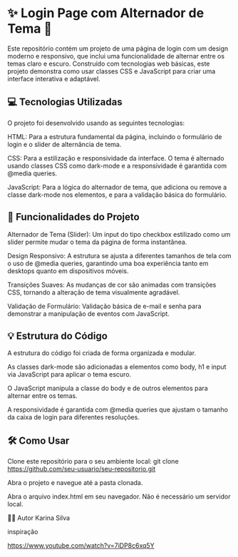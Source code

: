 # ✨ Login Page com Alternador de Tema 🌙
Este repositório contém um projeto de uma página de login com um design moderno e responsivo, que inclui uma funcionalidade de alternar entre os temas claro e escuro. Construído com tecnologias web básicas, este projeto demonstra como usar classes CSS e JavaScript para criar uma interface interativa e adaptável.

## 💻 Tecnologias Utilizadas
O projeto foi desenvolvido usando as seguintes tecnologias:

HTML: Para a estrutura fundamental da página, incluindo o formulário de login e o slider de alternância de tema.

CSS: Para a estilização e responsividade da interface. O tema é alternado usando classes CSS como dark-mode e a responsividade é garantida com @media queries.

JavaScript: Para a lógica do alternador de tema, que adiciona ou remove a classe dark-mode nos elementos, e para a validação básica do formulário.

## 🚀 Funcionalidades do Projeto
Alternador de Tema (Slider): Um input do tipo checkbox estilizado como um slider permite mudar o tema da página de forma instantânea.

Design Responsivo: A estrutura se ajusta a diferentes tamanhos de tela com o uso de @media queries, garantindo uma boa experiência tanto em desktops quanto em dispositivos móveis.

Transições Suaves: As mudanças de cor são animadas com transições CSS, tornando a alteração de tema visualmente agradável.

Validação de Formulário: Validação básica de e-mail e senha para demonstrar a manipulação de eventos com JavaScript.

## 💡 Estrutura do Código
A estrutura do código foi criada de forma organizada e modular.

As classes dark-mode são adicionadas a elementos como body, h1 e input via JavaScript para aplicar o tema escuro.

O JavaScript manipula a classe do body e de outros elementos para alternar entre os temas.

A responsividade é garantida com @media queries que ajustam o tamanho da caixa de login para diferentes resoluções.

## 🛠️ Como Usar
Clone este repositório para o seu ambiente local:
git clone https://github.com/seu-usuario/seu-repositorio.git

Abra o projeto e navegue até a pasta clonada.

Abra o arquivo index.html em seu navegador. Não é necessário um servidor local.

🧑‍💻 Autor
Karina Silva

inspiração

https://www.youtube.com/watch?v=7iDP8c6xq5Y

